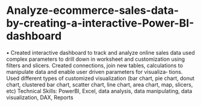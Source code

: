 # Analyze-ecommerce-sales-data-by-creating-a-interactive-Power-BI-dashboard


• Created interactive dashboard to track and analyze online sales data used complex parameters to drill down in worksheet and customization
using filters and slicers. Created connections, join new tables, calculations to manipulate data and enable user driven parameters for visualiza‑
tions. Used different types of customized visualization (bar chart, pie chart, donut chart, clustered bar chart, scatter chart, line chart, area chart,
map, slicers, etc)
 Technical Skills: PowerBI, Excel, data analysis, data manipulating, data visualization, DAX, Reports
